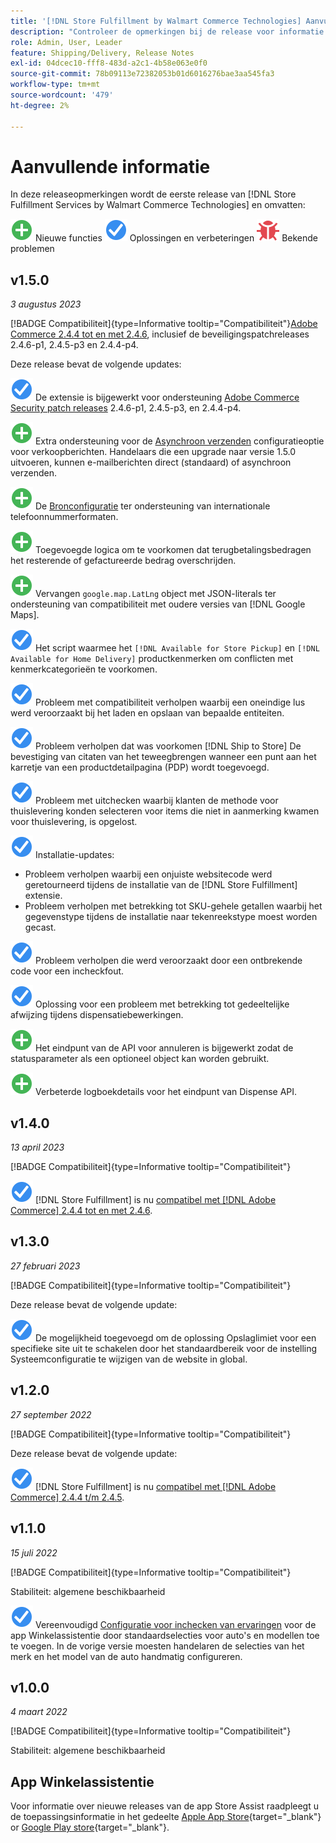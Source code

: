 ```yaml
---
title: '[!DNL Store Fulfillment by Walmart Commerce Technologies] Aanvullende informatie'
description: "Controleer de opmerkingen bij de release voor informatie over alle [!DNL Store Fulfillment by Walmart Commerce Technologies] releases."
role: Admin, User, Leader
feature: Shipping/Delivery, Release Notes
exl-id: 04dcec10-fff8-483d-a2c1-4b58e063e0f0
source-git-commit: 78b09113e72382053b01d6016276bae3aa545fa3
workflow-type: tm+mt
source-wordcount: '479'
ht-degree: 2%

---
```


# Aanvullende informatie

In deze releaseopmerkingen wordt de eerste release van [!DNL Store Fulfillment Services by Walmart Commerce Technologies] en omvatten:

![Nieuw](../assets/new.svg) Nieuwe functies
![Probleem opgelost](../assets/fix.svg) Oplossingen en verbeteringen
![Bekend probleem](../assets/bug.svg) Bekende problemen

## v1.5.0

*3 augustus 2023*

[!BADGE Compatibiliteit]{type=Informative tooltip="Compatibiliteit"}[Adobe Commerce 2.4.4 tot en met 2.4.6](https://experienceleague.adobe.com/docs/commerce-operations/release/product-availability.html), inclusief de beveiligingspatchreleases 2.4.6-p1, 2.4.5-p3 en 2.4.4-p4.

Deze release bevat de volgende updates:

![Nieuw](../assets/fix.svg) De extensie is bijgewerkt voor ondersteuning [Adobe Commerce Security patch releases](https://experienceleague.adobe.com/docs/commerce-operations/release/notes/security-patches/overview.html) 2.4.6-p1, 2.4.5-p3, en 2.4.4-p4.

![Nieuw](../assets/new.svg)<!-- WMTP-918 --> Extra ondersteuning voor de [Asynchroon verzenden](sales-emails.md) configuratieoptie voor verkoopberichten. Handelaars die een upgrade naar versie 1.5.0 uitvoeren, kunnen e-mailberichten direct (standaard) of asynchroon verzenden.

![Nieuw](../assets/new.svg)<!-- WMTP-916--> De [Bronconfiguratie](merchant-store-configuration.md) ter ondersteuning van internationale telefoonnummerformaten.

![Nieuw](../assets/new.svg) Toegevoegde logica om te voorkomen dat terugbetalingsbedragen het resterende of gefactureerde bedrag overschrijden.

![Nieuw](../assets/new.svg)<!-- WMTP-882 --> Vervangen `google.map.LatLng` object met JSON-literals ter ondersteuning van compatibiliteit met oudere versies van [!DNL Google Maps].

![Probleem opgelost](../assets/fix.svg)<!-- WMTP- --> Het script waarmee het `[!DNL Available for Store Pickup]` en `[!DNL Available for Home Delivery]` productkenmerken om conflicten met kenmerkcategorieën te voorkomen.

![Probleem opgelost](../assets/fix.svg)<!-- WMTP-915 --> Probleem met compatibiliteit verholpen waarbij een oneindige lus werd veroorzaakt bij het laden en opslaan van bepaalde entiteiten.

![Probleem opgelost](../assets/fix.svg)<!-- WMTP-921 --> Probleem verholpen dat was voorkomen [!DNL Ship to Store] De bevestiging van citaten van het teweegbrengen wanneer een punt aan het karretje van een productdetailpagina (PDP) wordt toegevoegd.

![Probleem opgelost](../assets/fix.svg)<!-- WMTP- 932 --> Probleem met uitchecken waarbij klanten de methode voor thuislevering konden selecteren voor items die niet in aanmerking kwamen voor thuislevering, is opgelost.

![Probleem opgelost](../assets/fix.svg) Installatie-updates:

- <!-- WMTP-880--> Probleem verholpen waarbij een onjuiste websitecode werd geretourneerd tijdens de installatie van de [!DNL Store Fulfillment] extensie.

- <!-- WMTP-878--> Probleem verholpen met betrekking tot SKU-gehele getallen waarbij het gegevenstype tijdens de installatie naar tekenreekstype moest worden gecast.

![Probleem opgelost](../assets/fix.svg)<!-- WMTP-915--> Probleem verholpen die werd veroorzaakt door een ontbrekende code voor een incheckfout.

![Probleem opgelost](../assets/fix.svg)<!-- WMTP-932 --> Oplossing voor een probleem met betrekking tot gedeeltelijke afwijzing tijdens dispensatiebewerkingen.

![Nieuw](../assets/new.svg)<!-- WMTP-953 --> Het eindpunt van de API voor annuleren is bijgewerkt zodat de statusparameter als een optioneel object kan worden gebruikt.

![Nieuw](../assets/new.svg)<!-- WMTP-960 --> Verbeterde logboekdetails voor het eindpunt van Dispense API.

## v1.4.0

*13 april 2023*

[!BADGE Compatibiliteit]{type=Informative tooltip="Compatibiliteit"}

![Nieuw](../assets/fix.svg) [!DNL Store Fulfillment] is nu [compatibel met [!DNL Adobe Commerce] 2.4.4 tot en met 2.4.6](https://experienceleague.adobe.com/docs/commerce-operations/release/product-availability.html).


## v1.3.0

*27 februari 2023*

[!BADGE Compatibiliteit]{type=Informative tooltip="Compatibiliteit"}

Deze release bevat de volgende update:

![Nieuw](../assets/fix.svg)<!-- WMTP-795 --> De mogelijkheid toegevoegd om de oplossing Opslaglimiet voor een specifieke site uit te schakelen door het standaardbereik voor de instelling Systeemconfiguratie te wijzigen van de website in global.

## v1.2.0

*27 september 2022*

[!BADGE Compatibiliteit]{type=Informative tooltip="Compatibiliteit"}

Deze release bevat de volgende update:

![Nieuw](../assets/fix.svg) [!DNL Store Fulfillment] is nu [compatibel met [!DNL Adobe Commerce] 2.4.4 t/m 2.4.5](https://experienceleague.adobe.com/docs/commerce-operations/release/product-availability.html).


## v1.1.0

*15 juli 2022*

[!BADGE Compatibiliteit]{type=Informative tooltip="Compatibiliteit"}

Stabiliteit: algemene beschikbaarheid

![Nieuw](../assets/fix.svg)<!-- WMTP-731 --> Vereenvoudigd [Configuratie voor inchecken van ervaringen](check-in-experience-setup.md) voor de app Winkelassistentie door standaardselecties voor auto&#39;s en modellen toe te voegen. In de vorige versie moesten handelaren de selecties van het merk en het model van de auto handmatig configureren.

## v1.0.0

*4 maart 2022*

[!BADGE Compatibiliteit]{type=Informative tooltip="Compatibiliteit"}

Stabiliteit: algemene beschikbaarheid

## App Winkelassistentie

Voor informatie over nieuwe releases van de app Store Assist raadpleegt u de toepassingsinformatie in het gedeelte [Apple App Store](https://apps.apple.com/us/app/store-assist-by-walmart/id1609281539){target="_blank"} or [Google Play store](https://play.google.com/store/apps/details?id=com.walmart.faas.storeassist){target="_blank"}.
